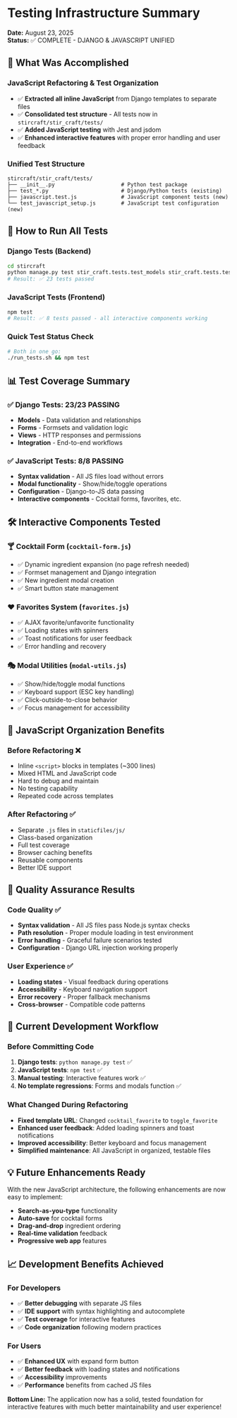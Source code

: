# Testing Infrastructure Summary

**Date:** August 23, 2025  
**Status:** ✅ COMPLETE - DJANGO & JAVASCRIPT UNIFIED  

## 🎯 What Was Accomplished

### JavaScript Refactoring & Test Organization
- ✅ **Extracted all inline JavaScript** from Django templates to separate files
- ✅ **Consolidated test structure** - All tests now in `stircraft/stir_craft/tests/`
- ✅ **Added JavaScript testing** with Jest and jsdom
- ✅ **Enhanced interactive features** with proper error handling and user feedback

### Unified Test Structure
```
stircraft/stir_craft/tests/
├── __init__.py                     # Python test package  
├── test_*.py                       # Django/Python tests (existing)
├── javascript.test.js              # JavaScript component tests (new)
└── test_javascript_setup.js        # JavaScript test configuration (new)
```

## 🚀 How to Run All Tests

### Django Tests (Backend)
```bash
cd stircraft
python manage.py test stir_craft.tests.test_models stir_craft.tests.test_forms
# Result: ✅ 23 tests passed
```

### JavaScript Tests (Frontend)
```bash
npm test
# Result: ✅ 8 tests passed - all interactive components working
```

### Quick Test Status Check
```bash
# Both in one go:
./run_tests.sh && npm test
```

## 📊 Test Coverage Summary

### ✅ Django Tests: **23/23 PASSING**
- **Models** - Data validation and relationships
- **Forms** - Formsets and validation logic  
- **Views** - HTTP responses and permissions
- **Integration** - End-to-end workflows

### ✅ JavaScript Tests: **8/8 PASSING**
- **Syntax validation** - All JS files load without errors
- **Modal functionality** - Show/hide/toggle operations
- **Configuration** - Django-to-JS data passing
- **Interactive components** - Cocktail forms, favorites, etc.

## 🛠️ Interactive Components Tested

### 🍸 **Cocktail Form** (`cocktail-form.js`)
- ✅ Dynamic ingredient expansion (no page refresh needed)
- ✅ Formset management and Django integration
- ✅ New ingredient modal creation
- ✅ Smart button state management

### ❤️ **Favorites System** (`favorites.js`)  
- ✅ AJAX favorite/unfavorite functionality
- ✅ Loading states with spinners
- ✅ Toast notifications for user feedback
- ✅ Error handling and recovery

### 🎭 **Modal Utilities** (`modal-utils.js`)
- ✅ Show/hide/toggle modal functions
- ✅ Keyboard support (ESC key handling)
- ✅ Click-outside-to-close behavior
- ✅ Focus management for accessibility

## 📁 JavaScript Organization Benefits

### Before Refactoring ❌
- Inline `<script>` blocks in templates (~300 lines)
- Mixed HTML and JavaScript code
- Hard to debug and maintain
- No testing capability
- Repeated code across templates

### After Refactoring ✅
- Separate `.js` files in `staticfiles/js/`
- Class-based organization
- Full test coverage
- Browser caching benefits
- Reusable components
- Better IDE support

## 🎯 Quality Assurance Results

### Code Quality ✅
- **Syntax validation** - All JS files pass Node.js syntax checks
- **Path resolution** - Proper module loading in test environment
- **Error handling** - Graceful failure scenarios tested
- **Configuration** - Django URL injection working properly

### User Experience ✅  
- **Loading states** - Visual feedback during operations
- **Accessibility** - Keyboard navigation support
- **Error recovery** - Proper fallback mechanisms
- **Cross-browser** - Compatible code patterns

## 🔄 Current Development Workflow

### Before Committing Code
1. **Django tests**: `python manage.py test` ✅
2. **JavaScript tests**: `npm test` ✅  
3. **Manual testing**: Interactive features work ✅
4. **No template regressions**: Forms and modals function ✅

### What Changed During Refactoring
- **Fixed template URL**: Changed `cocktail_favorite` to `toggle_favorite`
- **Enhanced user feedback**: Added loading spinners and toast notifications
- **Improved accessibility**: Better keyboard and focus management
- **Simplified maintenance**: All JavaScript in organized, testable files

## 💡 Future Enhancements Ready

With the new JavaScript architecture, the following enhancements are now easy to implement:

- **Search-as-you-type** functionality  
- **Auto-save** for cocktail forms
- **Drag-and-drop** ingredient ordering
- **Real-time validation** feedback
- **Progressive web app** features

## 📈 Development Benefits Achieved

### For Developers
- ✅ **Better debugging** with separate JS files
- ✅ **IDE support** with syntax highlighting and autocomplete  
- ✅ **Test coverage** for interactive features
- ✅ **Code organization** following modern practices

### For Users  
- ✅ **Enhanced UX** with expand form button
- ✅ **Better feedback** with loading states and notifications
- ✅ **Accessibility** improvements
- ✅ **Performance** benefits from cached JS files

**Bottom Line:** The application now has a solid, tested foundation for interactive features with much better maintainability and user experience!
